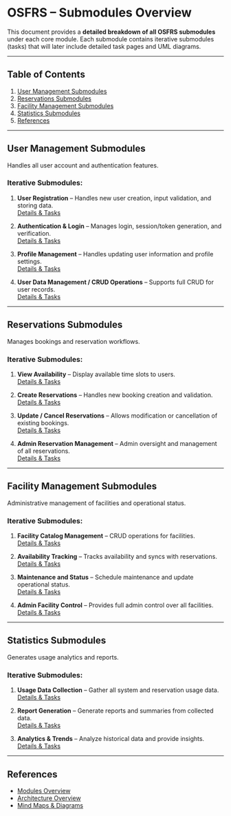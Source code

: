 # OSFRS – Submodules Overview

This document provides a **detailed breakdown of all OSFRS submodules** under each core module. Each submodule contains iterative submodules (tasks) that will later include detailed task pages and UML diagrams.

---

## Table of Contents

1. [User Management Submodules](#user-management-submodules)
2. [Reservations Submodules](#reservations-submodules)
3. [Facility Management Submodules](#facility-management-submodules)
4. [Statistics Submodules](#statistics-submodules)
5. [References](#references)

---

## User Management Submodules

Handles all user account and authentication features.

### Iterative Submodules:

1. **User Registration** – Handles new user creation, input validation, and storing data.  
   [Details & Tasks](mindmaps_and_diagrams/submodule_diagrams/user_management_diagrams/user_registration_workflow_diagram.jpg)

2. **Authentication & Login** – Manages login, session/token generation, and verification.  
   [Details & Tasks](mindmaps_and_diagrams/submodule_diagrams/user_management_diagrams/auth_and_login_workflow_diagram.jpg)

3. **Profile Management** – Handles updating user information and profile settings.  
   [Details & Tasks](mindmaps_and_diagrams/submodule_diagrams/user_management_diagrams/profile_management_workflow_diagram.jpg)

4. **User Data Management / CRUD Operations** – Supports full CRUD for user records.  
   [Details & Tasks](mindmaps_and_diagrams/submodule_diagrams/user_management_diagrams/user_data_mgmt_workflow_diagram.jpg)

---

## Reservations Submodules

Manages bookings and reservation workflows.

### Iterative Submodules:

1. **View Availability** – Display available time slots to users.  
   [Details & Tasks](mindmaps_and_diagrams/submodule_diagrams/reservations_diagrams/view_availability_workflow_diagram.jpg)

2. **Create Reservations** – Handles new booking creation and validation.  
   [Details & Tasks](mindmaps_and_diagrams/submodule_diagrams/reservations_diagrams/create_reservations_workflow_diagram.jpg)

3. **Update / Cancel Reservations** – Allows modification or cancellation of existing bookings.  
   [Details & Tasks](mindmaps_and_diagrams/submodule_diagrams/reservations_diagrams/update_delete_reservation_workflow_diagram.jpg)

4. **Admin Reservation Management** – Admin oversight and management of all reservations.  
   [Details & Tasks](mindmaps_and_diagrams/submodule_diagrams/reservations_diagrams/admin_reservation_mgmt_workflow_diagram.jpg)

---

## Facility Management Submodules

Administrative management of facilities and operational status.

### Iterative Submodules:

1. **Facility Catalog Management** – CRUD operations for facilities.  
   [Details & Tasks](mindmaps_and_diagrams/submodule_diagrams/facility_management_diagrams/facility_catalog_management_workflow_diagram.jpg)

2. **Availability Tracking** – Tracks availability and syncs with reservations.  
   [Details & Tasks](mindmaps_and_diagrams/submodule_diagrams/facility_management_diagrams/availability_tracking_workflow_diagram.jpg)

3. **Maintenance and Status** – Schedule maintenance and update operational status.  
   [Details & Tasks](mindmaps_and_diagrams/submodule_diagrams/facility_management_diagrams/maintenance_and_status_workflow_diagram.jpg)

4. **Admin Facility Control** – Provides full admin control over all facilities.  
   [Details & Tasks](mindmaps_and_diagrams/submodule_diagrams/facility_management_diagrams/admin_facility_control_workflow_diagram.jpg)

---

## Statistics Submodules

Generates usage analytics and reports.

### Iterative Submodules:

1. **Usage Data Collection** – Gather all system and reservation usage data.  
   [Details & Tasks](mindmaps_and_diagrams/submodule_diagrams/statistics_diagrams/usage_data_collection_workflow_diagram.jpg)

2. **Report Generation** – Generate reports and summaries from collected data.  
   [Details & Tasks](mindmaps_and_diagrams/submodule_diagrams/statistics_diagrams/report_generation_workflow_diagram.jpg)

3. **Analytics & Trends** – Analyze historical data and provide insights.  
   [Details & Tasks](mindmaps_and_diagrams/submodule_diagrams/statistics_diagrams/analytics_and_trends_workflow_diagram.jpg)

---

## References

- [Modules Overview](modules.md)
- [Architecture Overview](architecture.md)
- [Mind Maps & Diagrams](mindmaps_and_diagrams/)

